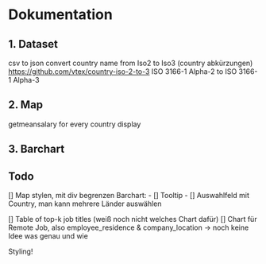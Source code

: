 # Dokumentation

## 1. Dataset

csv to json
convert country name from Iso2 to Iso3 (country abkürzungen)
https://github.com/vtex/country-iso-2-to-3
ISO 3166-1 Alpha-2 to ISO 3166-1 Alpha-3

## 2. Map
getmeansalary for every country
display

## 3. Barchart



## Todo
[] Map stylen, mit div begrenzen 
Barchart:
    - [] Tooltip
    - [] Auswahlfeld mit Country, man kann mehrere Länder auswählen

[] Table of top-k job titles (weiß noch nicht welches Chart dafür)
[] Chart für Remote Job, also employee_residence & company_location -> noch keine Idee was genau und wie

Styling!